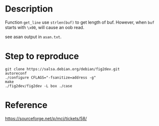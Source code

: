# Description

Function ``get_line`` use ``strlen(buf)`` to get length of buf. However, when ``buf`` starts with ``\x00``, will cause an oob read.

see asan output in ``asan.txt``.

# Step to reproduce

```
git clone https://salsa.debian.org/debian/fig2dev.git
autoreconf
./configure CFLAGS="-fsanitize=address -g"
make
./fig2dev/fig2dev -L box ./case
```

# Reference

https://sourceforge.net/p/mcj/tickets/58/
